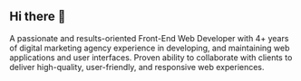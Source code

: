 ## Hi there 👋
A passionate and results-oriented Front-End Web Developer with 4+ years of digital marketing agency experience in developing, and maintaining web applications and user interfaces. Proven ability to collaborate with clients to deliver high-quality, user-friendly, and responsive web experiences.

<!--
**johnpgeipel/johnpgeipel** is a ✨ _special_ ✨ repository because its `README.md` (this file) appears on your GitHub profile.

Here are some ideas to get you started:

- 🔭 I’m currently working on ...
- 🌱 I’m currently learning ...
- 👯 I’m looking to collaborate on ...
- 🤔 I’m looking for help with ...
- 💬 Ask me about ...
- 📫 How to reach me: ...
- 😄 Pronouns: ...
- ⚡ Fun fact: ...
-->
